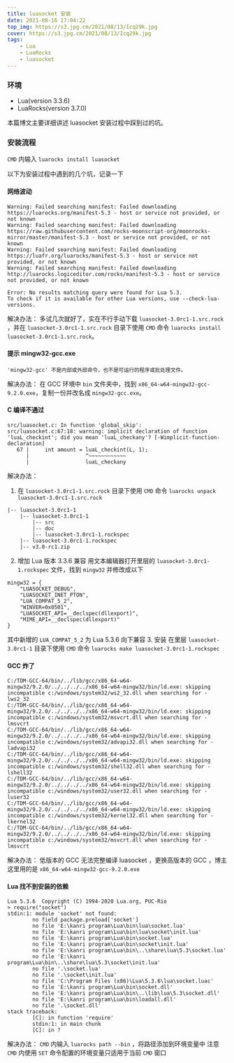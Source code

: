 ```yaml
---
title: luasocket 安装
date: 2021-08-16 17:04:22
top_img: https://s3.jpg.cm/2021/08/13/Icq29k.jpg
cover: https://s3.jpg.cm/2021/08/13/Icq29k.jpg
tags: 
    - Lua
    - LuaRocks
    - luasocket
---
```


### 环境
- Lua(version 3.3.6)
- LuaRocks(version 3.7.0)

本篇博文主要详细讲述 luasocket 安装过程中踩到过的坑。

### 安装流程
`CMD` 内输入 `luarocks install luasocket`

以下为安装过程中遇到的几个坑，记录一下

#### 网络波动
```
Warning: Failed searching manifest: Failed downloading https://luarocks.org/manifest-5.3 - host or service not provided, or not known
Warning: Failed searching manifest: Failed downloading https://raw.githubusercontent.com/rocks-moonscript-org/moonrocks-mirror/master/manifest-5.3 - host or service not provided, or not known
Warning: Failed searching manifest: Failed downloading https://luafr.org/luarocks/manifest-5.3 - host or service not provided, or not known
Warning: Failed searching manifest: Failed downloading http://luarocks.logiceditor.com/rocks/manifest-5.3 - host or service not provided, or not known

Error: No results matching query were found for Lua 5.3.
To check if it is available for other Lua versions, use --check-lua-versions.
```

解决办法：
多试几次就好了，实在不行手动下载 `luasocket-3.0rc1-1.src.rock` ，并在 `luasocket-3.0rc1-1.src.rock` 目录下使用 `CMD` 命令 `luarocks install luasocket-3.0rc1-1.src.rock`。

#### 提示 mingw32-gcc.exe
```
'mingw32-gcc' 不是内部或外部命令，也不是可运行的程序或批处理文件。
```

解决办法：
在 GCC 环境中 `bin` 文件夹中，找到 `x86_64-w64-mingw32-gcc-9.2.0.exe`，复制一份并改名成 `mingw32-gcc.exe`。

#### C 编译不通过
```
src/luasocket.c: In function 'global_skip':
src/luasocket.c:67:18: warning: implicit declaration of function 'luaL_checkint'; did you mean 'luaL_checkany'? [-Wimplicit-function-declaration]
   67 |     int amount = luaL_checkint(L, 1);
      |                  ^~~~~~~~~~~~~
      |                  luaL_checkany
```

解决办法：
1. 在 `luasocket-3.0rc1-1.src.rock` 目录下使用 `CMD` 命令 `luarocks unpack luasocket-3.0rc1-1.src.rock` 
```
|-- luasocket-3.0rc1-1
    |-- luasocket-3.0rc1-1
        |-- src
        |-- doc
        |-- luasocket-3.0rc1-1.rockspec
    |-- luasocket-3.0rc1-1.rockspec
    |-- v3.0-rc1.zip
```
2. 增加 Lua 版本 3.3.6 兼容
用文本编辑器打开里层的 `luasocket-3.0rc1-1.rockspec` 文件，找到 `mingw32` 并修改成以下
```
mingw32 = {
    "LUASOCKET_DEBUG",
    "LUASOCKET_INET_PTON",
    "LUA_COMPAT_5_2",
    "WINVER=0x0501",
    "LUASOCKET_API=__declspec(dllexport)",
    "MIME_API=__declspec(dllexport)"
}
```
其中新增的 `LUA_COMPAT_5_2` 为 Lua 5.3.6 向下兼容
3. 安装
在里层 `luasocket-3.0rc1-1` 目录下使用 `CMD` 命令  `luarocks make luasocket-3.0rc1-1.rockspec`

#### GCC 炸了
```
C:/TDM-GCC-64/bin/../lib/gcc/x86_64-w64-mingw32/9.2.0/../../../../x86_64-w64-mingw32/bin/ld.exe: skipping incompatible c:/windows/system32/ws2_32.dll when searching for -lws2_32
C:/TDM-GCC-64/bin/../lib/gcc/x86_64-w64-mingw32/9.2.0/../../../../x86_64-w64-mingw32/bin/ld.exe: skipping incompatible c:/windows/system32/msvcrt.dll when searching for -lmsvcrt
C:/TDM-GCC-64/bin/../lib/gcc/x86_64-w64-mingw32/9.2.0/../../../../x86_64-w64-mingw32/bin/ld.exe: skipping incompatible c:/windows/system32/advapi32.dll when searching for -ladvapi32
C:/TDM-GCC-64/bin/../lib/gcc/x86_64-w64-mingw32/9.2.0/../../../../x86_64-w64-mingw32/bin/ld.exe: skipping incompatible c:/windows/system32/shell32.dll when searching for -lshell32
C:/TDM-GCC-64/bin/../lib/gcc/x86_64-w64-mingw32/9.2.0/../../../../x86_64-w64-mingw32/bin/ld.exe: skipping incompatible c:/windows/system32/user32.dll when searching for -luser32
C:/TDM-GCC-64/bin/../lib/gcc/x86_64-w64-mingw32/9.2.0/../../../../x86_64-w64-mingw32/bin/ld.exe: skipping incompatible c:/windows/system32/kernel32.dll when searching for -lkernel32
C:/TDM-GCC-64/bin/../lib/gcc/x86_64-w64-mingw32/9.2.0/../../../../x86_64-w64-mingw32/bin/ld.exe: skipping incompatible c:/windows/system32/msvcrt.dll when searching for -lmsvcrt
```

解决办法：
低版本的 GCC 无法完整编译 luasocket ，更换高版本的 GCC ，博主这里用的是 `x86_64-w64-mingw32-gcc-9.2.0.exe`

#### Lua 找不到安装的依赖
```
Lua 5.3.6  Copyright (C) 1994-2020 Lua.org, PUC-Rio
> require("socket")
stdin:1: module 'socket' not found:
        no field package.preload['socket']
        no file 'E:\kanri program\Lua\bin\lua\socket.lua'
        no file 'E:\kanri program\Lua\bin\lua\socket\init.lua'
        no file 'E:\kanri program\Lua\bin\socket.lua'
        no file 'E:\kanri program\Lua\bin\socket\init.lua'
        no file 'E:\kanri program\Lua\bin\..\share\lua\5.3\socket.lua'
        no file 'E:\kanri program\Lua\bin\..\share\lua\5.3\socket\init.lua'
        no file '.\socket.lua'
        no file '.\socket\init.lua'
        no file 'C:\Program Files (x86)\Lua\5.3.6\lua\socket.luac'
        no file 'E:\kanri program\Lua\bin\socket.dll'
        no file 'E:\kanri program\Lua\bin\..\lib\lua\5.3\socket.dll'
        no file 'E:\kanri program\Lua\bin\loadall.dll'
        no file '.\socket.dll'
stack traceback:
        [C]: in function 'require'
        stdin:1: in main chunk
        [C]: in ?
```

解决办法：
`CMD` 内输入 `luarocks path --bin` ，将路径添加到环境变量中
注意 `CMD` 内使用 `SET` 命令配置的环境变量只适用于当前 `CMD` 窗口